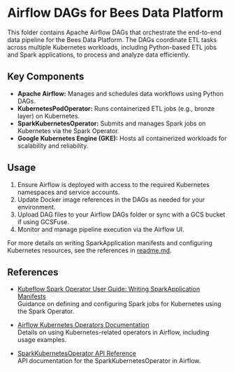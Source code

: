 
# Airflow DAGs for Bees Data Platform

This folder contains Apache Airflow DAGs that orchestrate the end-to-end data pipeline for the Bees Data Platform. The DAGs coordinate ETL tasks across multiple Kubernetes workloads, including Python-based ETL jobs and Spark applications, to process and analyze data efficiently.

## Key Components

- **Apache Airflow:** Manages and schedules data workflows using Python DAGs.
- **KubernetesPodOperator:** Runs containerized ETL jobs (e.g., bronze layer) on Kubernetes.
- **SparkKubernetesOperator:** Submits and manages Spark jobs on Kubernetes via the Spark Operator.
- **Google Kubernetes Engine (GKE):** Hosts all containerized workloads for scalability and reliability.

## Usage

1. Ensure Airflow is deployed with access to the required Kubernetes namespaces and service accounts.
2. Update Docker image references in the DAGs as needed for your environment.
3. Upload DAG files to your Airflow DAGs folder or sync with a GCS bucket if using GCSFuse.
4. Monitor and manage pipeline execution via the Airflow UI.

For more details on writing SparkApplication manifests and configuring Kubernetes resources, see the references in [readme.md](readme.md).

## References

- [Kubeflow Spark Operator User Guide: Writing SparkApplication Manifests](https://www.kubeflow.org/docs/components/spark-operator/user-guide/writing-sparkapplication/)  
    Guidance on defining and configuring Spark jobs for Kubernetes using the Spark Operator.

- [Airflow Kubernetes Operators Documentation](https://airflow.apache.org/docs/apache-airflow-providers-cncf-kubernetes/stable/operators.html)  
    Details on using Kubernetes-related operators in Airflow, including usage examples.

- [SparkKubernetesOperator API Reference](https://airflow.apache.org/docs/apache-airflow-providers-cncf-kubernetes/stable/_api/airflow/providers/cncf/kubernetes/operators/spark_kubernetes/index.html)  
    API documentation for the SparkKubernetesOperator in Airflow.

